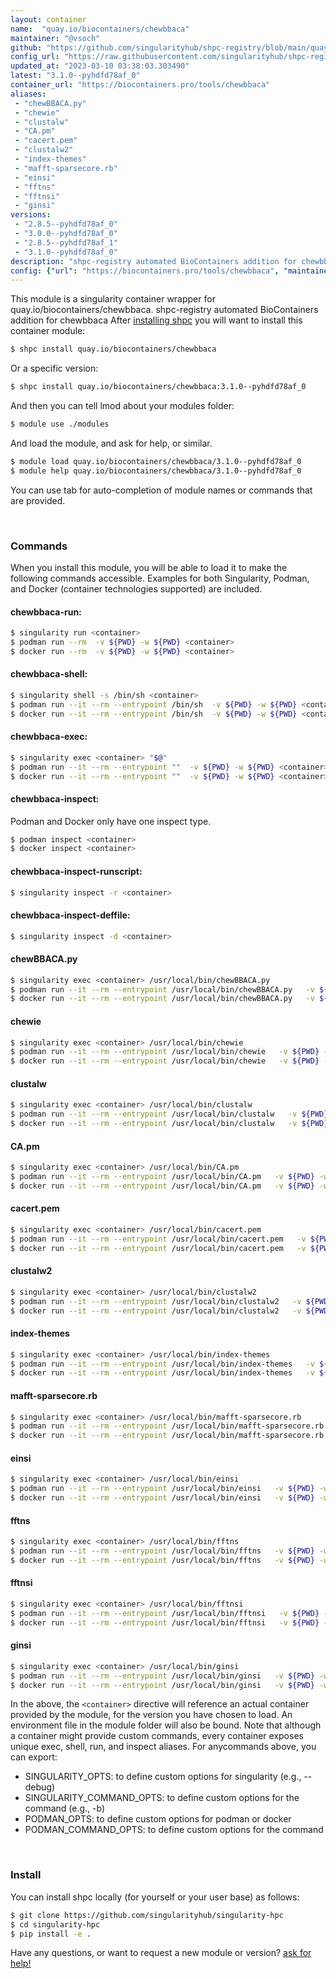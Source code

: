 ```yaml
---
layout: container
name:  "quay.io/biocontainers/chewbbaca"
maintainer: "@vsoch"
github: "https://github.com/singularityhub/shpc-registry/blob/main/quay.io/biocontainers/chewbbaca/container.yaml"
config_url: "https://raw.githubusercontent.com/singularityhub/shpc-registry/main/quay.io/biocontainers/chewbbaca/container.yaml"
updated_at: "2023-03-10 03:38:03.303490"
latest: "3.1.0--pyhdfd78af_0"
container_url: "https://biocontainers.pro/tools/chewbbaca"
aliases:
 - "chewBBACA.py"
 - "chewie"
 - "clustalw"
 - "CA.pm"
 - "cacert.pem"
 - "clustalw2"
 - "index-themes"
 - "mafft-sparsecore.rb"
 - "einsi"
 - "fftns"
 - "fftnsi"
 - "ginsi"
versions:
 - "2.8.5--pyhdfd78af_0"
 - "3.0.0--pyhdfd78af_0"
 - "2.8.5--pyhdfd78af_1"
 - "3.1.0--pyhdfd78af_0"
description: "shpc-registry automated BioContainers addition for chewbbaca"
config: {"url": "https://biocontainers.pro/tools/chewbbaca", "maintainer": "@vsoch", "description": "shpc-registry automated BioContainers addition for chewbbaca", "latest": {"3.1.0--pyhdfd78af_0": "sha256:77e84237fe1c1d8ad50b4e8f1053da0dbd89ea2808ed811a2c33007b24e3f729"}, "tags": {"2.8.5--pyhdfd78af_0": "sha256:3c32318871e17ad1e6b4b0d38085fb6ca25e250ced5721798705944d8fc3c9a0", "3.0.0--pyhdfd78af_0": "sha256:293aba861b02baa4bfef96577bc3e10a71381acdefc4117d3f6682ef71304aab", "2.8.5--pyhdfd78af_1": "sha256:4cd89b7427fcfeb607852783168b8cffbc22578b935dc06dc3e52d0193ecff15", "3.1.0--pyhdfd78af_0": "sha256:77e84237fe1c1d8ad50b4e8f1053da0dbd89ea2808ed811a2c33007b24e3f729"}, "docker": "quay.io/biocontainers/chewbbaca", "aliases": {"chewBBACA.py": "/usr/local/bin/chewBBACA.py", "chewie": "/usr/local/bin/chewie", "clustalw": "/usr/local/bin/clustalw", "CA.pm": "/usr/local/bin/CA.pm", "cacert.pem": "/usr/local/bin/cacert.pem", "clustalw2": "/usr/local/bin/clustalw2", "index-themes": "/usr/local/bin/index-themes", "mafft-sparsecore.rb": "/usr/local/bin/mafft-sparsecore.rb", "einsi": "/usr/local/bin/einsi", "fftns": "/usr/local/bin/fftns", "fftnsi": "/usr/local/bin/fftnsi", "ginsi": "/usr/local/bin/ginsi"}}
---
```


This module is a singularity container wrapper for quay.io/biocontainers/chewbbaca.
shpc-registry automated BioContainers addition for chewbbaca
After [installing shpc](#install) you will want to install this container module:


```bash
$ shpc install quay.io/biocontainers/chewbbaca
```

Or a specific version:

```bash
$ shpc install quay.io/biocontainers/chewbbaca:3.1.0--pyhdfd78af_0
```

And then you can tell lmod about your modules folder:

```bash
$ module use ./modules
```

And load the module, and ask for help, or similar.

```bash
$ module load quay.io/biocontainers/chewbbaca/3.1.0--pyhdfd78af_0
$ module help quay.io/biocontainers/chewbbaca/3.1.0--pyhdfd78af_0
```

You can use tab for auto-completion of module names or commands that are provided.

<br>

### Commands

When you install this module, you will be able to load it to make the following commands accessible.
Examples for both Singularity, Podman, and Docker (container technologies supported) are included.

#### chewbbaca-run:

```bash
$ singularity run <container>
$ podman run --rm  -v ${PWD} -w ${PWD} <container>
$ docker run --rm  -v ${PWD} -w ${PWD} <container>
```

#### chewbbaca-shell:

```bash
$ singularity shell -s /bin/sh <container>
$ podman run --it --rm --entrypoint /bin/sh  -v ${PWD} -w ${PWD} <container>
$ docker run --it --rm --entrypoint /bin/sh  -v ${PWD} -w ${PWD} <container>
```

#### chewbbaca-exec:

```bash
$ singularity exec <container> "$@"
$ podman run --it --rm --entrypoint ""  -v ${PWD} -w ${PWD} <container> "$@"
$ docker run --it --rm --entrypoint ""  -v ${PWD} -w ${PWD} <container> "$@"
```

#### chewbbaca-inspect:

Podman and Docker only have one inspect type.

```bash
$ podman inspect <container>
$ docker inspect <container>
```

#### chewbbaca-inspect-runscript:

```bash
$ singularity inspect -r <container>
```

#### chewbbaca-inspect-deffile:

```bash
$ singularity inspect -d <container>
```


#### chewBBACA.py

```bash
$ singularity exec <container> /usr/local/bin/chewBBACA.py
$ podman run --it --rm --entrypoint /usr/local/bin/chewBBACA.py   -v ${PWD} -w ${PWD} <container> -c " $@"
$ docker run --it --rm --entrypoint /usr/local/bin/chewBBACA.py   -v ${PWD} -w ${PWD} <container> -c " $@"
```


#### chewie

```bash
$ singularity exec <container> /usr/local/bin/chewie
$ podman run --it --rm --entrypoint /usr/local/bin/chewie   -v ${PWD} -w ${PWD} <container> -c " $@"
$ docker run --it --rm --entrypoint /usr/local/bin/chewie   -v ${PWD} -w ${PWD} <container> -c " $@"
```


#### clustalw

```bash
$ singularity exec <container> /usr/local/bin/clustalw
$ podman run --it --rm --entrypoint /usr/local/bin/clustalw   -v ${PWD} -w ${PWD} <container> -c " $@"
$ docker run --it --rm --entrypoint /usr/local/bin/clustalw   -v ${PWD} -w ${PWD} <container> -c " $@"
```


#### CA.pm

```bash
$ singularity exec <container> /usr/local/bin/CA.pm
$ podman run --it --rm --entrypoint /usr/local/bin/CA.pm   -v ${PWD} -w ${PWD} <container> -c " $@"
$ docker run --it --rm --entrypoint /usr/local/bin/CA.pm   -v ${PWD} -w ${PWD} <container> -c " $@"
```


#### cacert.pem

```bash
$ singularity exec <container> /usr/local/bin/cacert.pem
$ podman run --it --rm --entrypoint /usr/local/bin/cacert.pem   -v ${PWD} -w ${PWD} <container> -c " $@"
$ docker run --it --rm --entrypoint /usr/local/bin/cacert.pem   -v ${PWD} -w ${PWD} <container> -c " $@"
```


#### clustalw2

```bash
$ singularity exec <container> /usr/local/bin/clustalw2
$ podman run --it --rm --entrypoint /usr/local/bin/clustalw2   -v ${PWD} -w ${PWD} <container> -c " $@"
$ docker run --it --rm --entrypoint /usr/local/bin/clustalw2   -v ${PWD} -w ${PWD} <container> -c " $@"
```


#### index-themes

```bash
$ singularity exec <container> /usr/local/bin/index-themes
$ podman run --it --rm --entrypoint /usr/local/bin/index-themes   -v ${PWD} -w ${PWD} <container> -c " $@"
$ docker run --it --rm --entrypoint /usr/local/bin/index-themes   -v ${PWD} -w ${PWD} <container> -c " $@"
```


#### mafft-sparsecore.rb

```bash
$ singularity exec <container> /usr/local/bin/mafft-sparsecore.rb
$ podman run --it --rm --entrypoint /usr/local/bin/mafft-sparsecore.rb   -v ${PWD} -w ${PWD} <container> -c " $@"
$ docker run --it --rm --entrypoint /usr/local/bin/mafft-sparsecore.rb   -v ${PWD} -w ${PWD} <container> -c " $@"
```


#### einsi

```bash
$ singularity exec <container> /usr/local/bin/einsi
$ podman run --it --rm --entrypoint /usr/local/bin/einsi   -v ${PWD} -w ${PWD} <container> -c " $@"
$ docker run --it --rm --entrypoint /usr/local/bin/einsi   -v ${PWD} -w ${PWD} <container> -c " $@"
```


#### fftns

```bash
$ singularity exec <container> /usr/local/bin/fftns
$ podman run --it --rm --entrypoint /usr/local/bin/fftns   -v ${PWD} -w ${PWD} <container> -c " $@"
$ docker run --it --rm --entrypoint /usr/local/bin/fftns   -v ${PWD} -w ${PWD} <container> -c " $@"
```


#### fftnsi

```bash
$ singularity exec <container> /usr/local/bin/fftnsi
$ podman run --it --rm --entrypoint /usr/local/bin/fftnsi   -v ${PWD} -w ${PWD} <container> -c " $@"
$ docker run --it --rm --entrypoint /usr/local/bin/fftnsi   -v ${PWD} -w ${PWD} <container> -c " $@"
```


#### ginsi

```bash
$ singularity exec <container> /usr/local/bin/ginsi
$ podman run --it --rm --entrypoint /usr/local/bin/ginsi   -v ${PWD} -w ${PWD} <container> -c " $@"
$ docker run --it --rm --entrypoint /usr/local/bin/ginsi   -v ${PWD} -w ${PWD} <container> -c " $@"
```



In the above, the `<container>` directive will reference an actual container provided
by the module, for the version you have chosen to load. An environment file in the
module folder will also be bound. Note that although a container
might provide custom commands, every container exposes unique exec, shell, run, and
inspect aliases. For anycommands above, you can export:

 - SINGULARITY_OPTS: to define custom options for singularity (e.g., --debug)
 - SINGULARITY_COMMAND_OPTS: to define custom options for the command (e.g., -b)
 - PODMAN_OPTS: to define custom options for podman or docker
 - PODMAN_COMMAND_OPTS: to define custom options for the command

<br>

### Install

You can install shpc locally (for yourself or your user base) as follows:

```bash
$ git clone https://github.com/singularityhub/singularity-hpc
$ cd singularity-hpc
$ pip install -e .
```

Have any questions, or want to request a new module or version? [ask for help!](https://github.com/singularityhub/singularity-hpc/issues)